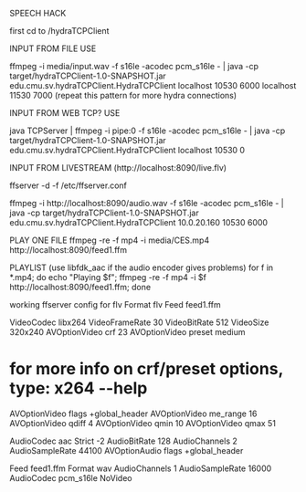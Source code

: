 SPEECH HACK

first cd to /hydraTCPClient

INPUT FROM FILE USE

ffmpeg -i media/input.wav -f s16le -acodec pcm_s16le - | java -cp target/hydraTCPClient-1.0-SNAPSHOT.jar edu.cmu.sv.hydraTCPClient.HydraTCPClient localhost 10530 6000 localhost 11530 7000
                     <hydraddress1> <port1> <callbackPort1> (repeat this pattern for more hydra connections)


INPUT FROM WEB TCP? USE

java TCPServer | ffmpeg -i pipe:0 -f s16le -acodec pcm_s16le - | java -cp target/hydraTCPClient-1.0-SNAPSHOT.jar edu.cmu.sv.hydraTCPClient.HydraTCPClient localhost 10530 0

INPUT FROM LIVESTREAM (http://localhost:8090/live.flv)

ffserver -d -f /etc/ffserver.conf

ffmpeg -i http://localhost:8090/audio.wav -f s16le -acodec pcm_s16le - | java -cp target/hydraTCPClient-1.0-SNAPSHOT.jar edu.cmu.sv.hydraTCPClient.HydraTCPClient 10.0.20.160 10530 6000

PLAY ONE FILE
ffmpeg -re -f mp4 -i media/CES.mp4 http://localhost:8090/feed1.ffm

PLAYLIST (use libfdk_aac if the audio encoder gives problems)
for f in *.mp4; do echo "Playing $f"; ffmpeg -re -f mp4 -i $f http://localhost:8090/feed1.ffm; done

working ffserver config for flv
<Stream live.flv>
Format flv
Feed feed1.ffm

VideoCodec libx264 
VideoFrameRate 30
VideoBitRate 512
VideoSize 320x240 
AVOptionVideo crf 23
AVOptionVideo preset medium
# for more info on crf/preset options, type: x264 --help
AVOptionVideo flags +global_header
AVOptionVideo me_range 16
AVOptionVideo qdiff 4
AVOptionVideo qmin 10
AVOptionVideo qmax 51

AudioCodec aac
Strict -2
AudioBitRate 128
AudioChannels 2
AudioSampleRate 44100
AVOptionAudio flags +global_header
</Stream>

<Stream audio.wav>
Feed feed1.ffm
Format wav
AudioChannels 1
AudioSampleRate 16000
AudioCodec pcm_s16le
NoVideo
</Stream>